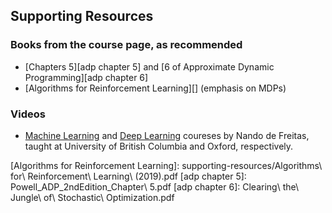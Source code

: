 ## Supporting Resources

### Books from the course page, as recommended

* [Chapters 5][adp chapter 5] and [6 of Approximate Dynamic Programming][adp chapter 6]
* [Algorithms for Reinforcement Learning][] (emphasis on MDPs)

### Videos

* [Machine Learning][nando ml] and [Deep Learning][nando dl] coureses by Nando de Freitas,
  taught at University of British Columbia and Oxford, respectively.

[Algorithms for Reinforcement Learning]: supporting-resources/Algorithms\ for\ Reinforcement\ Learning\ (2019).pdf
[adp chapter 5]: Powell_ADP_2ndEdition_Chapter\ 5.pdf
[adp chapter 6]: Clearing\ the\ Jungle\ of\ Stochastic\ Optimization.pdf


[nando ml]: https://www.youtube.com/playlist?list=PLE6Wd9FR--EdyJ5lbFl8UuGjecvVw66F6&feature=view_all
[nando dl]: https://www.youtube.com/playlist?list=PLcmaziH9sW6PHBhsM_qgf52Ay6EVY8cWT